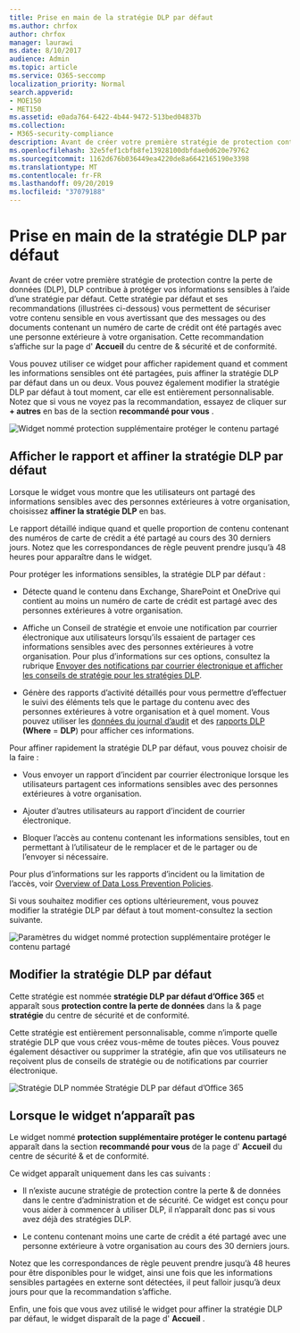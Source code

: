 ```yaml
---
title: Prise en main de la stratégie DLP par défaut
ms.author: chrfox
author: chrfox
manager: laurawi
ms.date: 8/10/2017
audience: Admin
ms.topic: article
ms.service: O365-seccomp
localization_priority: Normal
search.appverid:
- MOE150
- MET150
ms.assetid: e0ada764-6422-4b44-9472-513bed04837b
ms.collection:
- M365-security-compliance
description: Avant de créer votre première stratégie de protection contre la perte de données (DLP), DLP contribue à protéger vos informations sensibles à l’aide d’une stratégie par défaut. Cette stratégie par défaut et ses recommandations (illustrées ci-dessous) vous permettent de sécuriser votre contenu sensible en vous avertissant que des messages ou des documents contenant un numéro de carte de crédit ont été partagés avec une personne extérieure à votre organisation.
ms.openlocfilehash: 32e5fef1cbfb8fe13928100dbfdae0d620e79762
ms.sourcegitcommit: 1162d676b036449ea4220de8a6642165190e3398
ms.translationtype: MT
ms.contentlocale: fr-FR
ms.lasthandoff: 09/20/2019
ms.locfileid: "37079188"
---
```

# <a name="get-started-with-the-default-dlp-policy"></a>Prise en main de la stratégie DLP par défaut

Avant de créer votre première stratégie de protection contre la perte de données (DLP), DLP contribue à protéger vos informations sensibles à l’aide d’une stratégie par défaut. Cette stratégie par défaut et ses recommandations (illustrées ci-dessous) vous permettent de sécuriser votre contenu sensible en vous avertissant que des messages ou des documents contenant un numéro de carte de crédit ont été partagés avec une personne extérieure à votre organisation. Cette recommandation s’affiche sur la page d' **Accueil** du centre de &amp; sécurité et de conformité. 
  
Vous pouvez utiliser ce widget pour afficher rapidement quand et comment les informations sensibles ont été partagées, puis affiner la stratégie DLP par défaut dans un ou deux. Vous pouvez également modifier la stratégie DLP par défaut à tout moment, car elle est entièrement personnalisable. Notez que si vous ne voyez pas la recommandation, essayez de cliquer sur **+ autres** en bas de la section **recommandé pour vous** . 
  
![Widget nommé protection supplémentaire protéger le contenu partagé](media/2bae6dbc-cc92-4f35-b54c-c36e60226b5b.png)
  
## <a name="view-the-report-and-refine-the-default-dlp-policy"></a>Afficher le rapport et affiner la stratégie DLP par défaut

Lorsque le widget vous montre que les utilisateurs ont partagé des informations sensibles avec des personnes extérieures à votre organisation, choisissez **affiner la stratégie DLP** en bas. 
  
Le rapport détaillé indique quand et quelle proportion de contenu contenant des numéros de carte de crédit a été partagé au cours des 30 derniers jours. Notez que les correspondances de règle peuvent prendre jusqu’à 48 heures pour apparaître dans le widget.
  
Pour protéger les informations sensibles, la stratégie DLP par défaut :
  
- Détecte quand le contenu dans Exchange, SharePoint et OneDrive qui contient au moins un numéro de carte de crédit est partagé avec des personnes extérieures à votre organisation.
    
- Affiche un Conseil de stratégie et envoie une notification par courrier électronique aux utilisateurs lorsqu’ils essaient de partager ces informations sensibles avec des personnes extérieures à votre organisation. Pour plus d’informations sur ces options, consultez la rubrique [Envoyer des notifications par courrier électronique et afficher les conseils de stratégie pour les stratégies DLP](use-notifications-and-policy-tips.md).
    
- Génère des rapports d’activité détaillés pour vous permettre d’effectuer le suivi des éléments tels que le partage du contenu avec des personnes extérieures à votre organisation et à quel moment. Vous pouvez utiliser les [données du journal d’audit](search-the-audit-log-in-security-and-compliance.md) et des [rapports DLP](view-the-dlp-reports.md) **(Where** = **DLP**) pour afficher ces informations.
    
Pour affiner rapidement la stratégie DLP par défaut, vous pouvez choisir de la faire :
  
- Vous envoyer un rapport d’incident par courrier électronique lorsque les utilisateurs partagent ces informations sensibles avec des personnes extérieures à votre organisation.
    
- Ajouter d’autres utilisateurs au rapport d’incident de courrier électronique.
    
- Bloquer l’accès au contenu contenant les informations sensibles, tout en permettant à l’utilisateur de le remplacer et de le partager ou de l’envoyer si nécessaire.
    
Pour plus d’informations sur les rapports d’incident ou la limitation de l’accès, voir [Overview of Data Loss Prevention Policies](data-loss-prevention-policies.md).
  
Si vous souhaitez modifier ces options ultérieurement, vous pouvez modifier la stratégie DLP par défaut à tout moment-consultez la section suivante.
  
![Paramètres du widget nommé protection supplémentaire protéger le contenu partagé](media/dad30a84-2715-4c0a-a5c5-44d85492363e.png)
  
## <a name="edit-the-default-dlp-policy"></a>Modifier la stratégie DLP par défaut

Cette stratégie est nommée **stratégie DLP par défaut d’Office 365** et apparaît sous **protection contre la perte de données** dans la &amp; page **stratégie** du centre de sécurité et de conformité. 
  
Cette stratégie est entièrement personnalisable, comme n’importe quelle stratégie DLP que vous créez vous-même de toutes pièces. Vous pouvez également désactiver ou supprimer la stratégie, afin que vos utilisateurs ne reçoivent plus de conseils de stratégie ou de notifications par courrier électronique.
  
![Stratégie DLP nommée Stratégie DLP par défaut d’Office 365](media/260731e8-4d57-4c98-abec-07b052ec48d5.png)
  
## <a name="when-the-widget-does-and-does-not-appear"></a>Lorsque le widget n’apparaît pas

Le widget nommé **protection supplémentaire protéger le contenu partagé** apparaît dans la section **recommandé pour vous** de la page d' **Accueil** du centre de sécurité &amp; et de conformité. 
  
Ce widget apparaît uniquement dans les cas suivants :
  
- Il n’existe aucune stratégie de protection contre la perte &amp; de données dans le centre d’administration et de sécurité. Ce widget est conçu pour vous aider à commencer à utiliser DLP, il n’apparaît donc pas si vous avez déjà des stratégies DLP.
    
- Le contenu contenant moins une carte de crédit a été partagé avec une personne extérieure à votre organisation au cours des 30 derniers jours.
    
Notez que les correspondances de règle peuvent prendre jusqu’à 48 heures pour être disponibles pour le widget, ainsi une fois que les informations sensibles partagées en externe sont détectées, il peut falloir jusqu’à deux jours pour que la recommandation s’affiche.
  
Enfin, une fois que vous avez utilisé le widget pour affiner la stratégie DLP par défaut, le widget disparaît de la page d' **Accueil** . 
  

